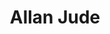 ---
avatar: /images/people/allanjude.jpg
avatar_small: /images/people/allanjude_small.jpg
bio: "FreeBSD Developer, ZFS Expert, Co-Founder of @KlaraSystems, Host of BSD Now
  (former host of https://techsnap.systems/ ) \U0001F1E8\U0001F1E6"
homepage: https://bsdnow.tv
instagram: null
linkedin: null
title: Allan Jude
twitter: https://twitter.com/allanjude
type: host
username: allanjude
youtube: null
is_archived: true
---